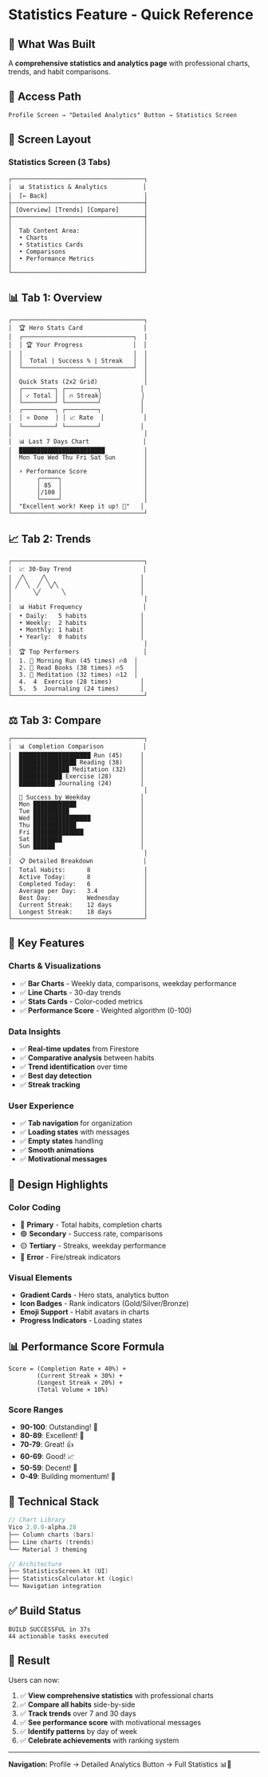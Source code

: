 # Statistics Feature - Quick Reference

## 🎯 What Was Built

A **comprehensive statistics and analytics page** with professional charts, trends, and habit comparisons.

## 📱 Access Path

```
Profile Screen → "Detailed Analytics" Button → Statistics Screen
```

## 🎨 Screen Layout

### Statistics Screen (3 Tabs)

```
┌─────────────────────────────────────┐
│  📊 Statistics & Analytics          │
│  [← Back]                           │
├─────────────────────────────────────┤
│ [Overview] [Trends] [Compare]       │
├─────────────────────────────────────┤
│                                     │
│  Tab Content Area:                  │
│  • Charts                           │
│  • Statistics Cards                 │
│  • Comparisons                      │
│  • Performance Metrics              │
│                                     │
└─────────────────────────────────────┘
```

## 📊 Tab 1: Overview

```
┌─────────────────────────────────────┐
│  🏆 Hero Stats Card                 │
│  ┌───────────────────────────────┐  │
│  │ 🏆 Your Progress              │  │
│  │                               │  │
│  │  Total | Success % | Streak   │  │
│  └───────────────────────────────┘  │
│                                     │
│  Quick Stats (2x2 Grid)             │
│  ┌─────────┐ ┌─────────┐           │
│  │ ✓ Total │ │ 🔥 Streak│           │
│  └─────────┘ └─────────┘           │
│  ┌─────────┐ ┌─────────┐           │
│  │ ⭐ Done  │ │ 📈 Rate  │           │
│  └─────────┘ └─────────┘           │
│                                     │
│  📊 Last 7 Days Chart               │
│  ████████████████████████           │
│  Mon Tue Wed Thu Fri Sat Sun        │
│                                     │
│  ⚡ Performance Score                │
│       ┌─────┐                       │
│       │ 85  │                       │
│       │/100 │                       │
│       └─────┘                       │
│  "Excellent work! Keep it up! 💪"   │
└─────────────────────────────────────┘
```

## 📈 Tab 2: Trends

```
┌─────────────────────────────────────┐
│  📈 30-Day Trend                    │
│  ╱╲    ╱╲                          │
│ ╱  ╲  ╱  ╲╱╲                       │
│      ╲╱      ╲                     │
│                                     │
│  📊 Habit Frequency                 │
│  • Daily:   5 habits               │
│  • Weekly:  2 habits               │
│  • Monthly: 1 habit                │
│  • Yearly:  0 habits               │
│                                     │
│  🏆 Top Performers                  │
│  1. 🥇 Morning Run (45 times) 🔥8  │
│  2. 🥈 Read Books (38 times) 🔥5   │
│  3. 🥉 Meditation (32 times) 🔥12  │
│  4.  4  Exercise (28 times)        │
│  5.  5  Journaling (24 times)      │
└─────────────────────────────────────┘
```

## ⚖️ Tab 3: Compare

```
┌─────────────────────────────────────┐
│  📊 Completion Comparison           │
│  ████████████████████ Run (45)     │
│  ████████████████ Reading (38)     │
│  ██████████████ Meditation (32)    │
│  ████████████ Exercise (28)        │
│  ██████████ Journaling (24)        │
│                                     │
│  📅 Success by Weekday              │
│  Mon ████████████                  │
│  Tue ██████████                    │
│  Wed ████████████████              │
│  Thu ████████████                  │
│  Fri ██████████████                │
│  Sat ████████                      │
│  Sun ██████                        │
│                                     │
│  📋 Detailed Breakdown              │
│  Total Habits:      8               │
│  Active Today:      8               │
│  Completed Today:   6               │
│  Average per Day:   3.4             │
│  Best Day:          Wednesday       │
│  Current Streak:    12 days         │
│  Longest Streak:    18 days         │
└─────────────────────────────────────┘
```

## 🎯 Key Features

### Charts & Visualizations
- ✅ **Bar Charts** - Weekly data, comparisons, weekday performance
- ✅ **Line Charts** - 30-day trends
- ✅ **Stats Cards** - Color-coded metrics
- ✅ **Performance Score** - Weighted algorithm (0-100)

### Data Insights
- ✅ **Real-time updates** from Firestore
- ✅ **Comparative analysis** between habits
- ✅ **Trend identification** over time
- ✅ **Best day detection** 
- ✅ **Streak tracking**

### User Experience
- ✅ **Tab navigation** for organization
- ✅ **Loading states** with messages
- ✅ **Empty states** handling
- ✅ **Smooth animations**
- ✅ **Motivational messages**

## 🎨 Design Highlights

### Color Coding
- 🔵 **Primary** - Total habits, completion charts
- 🟢 **Secondary** - Success rate, comparisons
- 🟡 **Tertiary** - Streaks, weekday performance
- 🔴 **Error** - Fire/streak indicators

### Visual Elements
- **Gradient Cards** - Hero stats, analytics button
- **Icon Badges** - Rank indicators (Gold/Silver/Bronze)
- **Emoji Support** - Habit avatars in charts
- **Progress Indicators** - Loading states

## 📊 Performance Score Formula

```
Score = (Completion Rate × 40%) +
        (Current Streak × 30%) +
        (Longest Streak × 20%) +
        (Total Volume × 10%)
```

### Score Ranges
- **90-100**: Outstanding! 🎉
- **80-89**: Excellent! 💪
- **70-79**: Great! 👍
- **60-69**: Good! 📈
- **50-59**: Decent! 💫
- **0-49**: Building momentum! 🚀

## 🚀 Technical Stack

```kotlin
// Chart Library
Vico 2.0.0-alpha.28
├── Column charts (bars)
├── Line charts (trends)
└── Material 3 theming

// Architecture
├── StatisticsScreen.kt (UI)
├── StatisticsCalculator.kt (Logic)
└── Navigation integration
```

## ✅ Build Status

```
BUILD SUCCESSFUL in 37s
44 actionable tasks executed
```

## 🎉 Result

Users can now:
1. ✅ **View comprehensive statistics** with professional charts
2. ✅ **Compare all habits** side-by-side
3. ✅ **Track trends** over 7 and 30 days
4. ✅ **See performance score** with motivational messages
5. ✅ **Identify patterns** by day of week
6. ✅ **Celebrate achievements** with ranking system

---

**Navigation:** Profile → Detailed Analytics Button → Full Statistics 📊🎯
